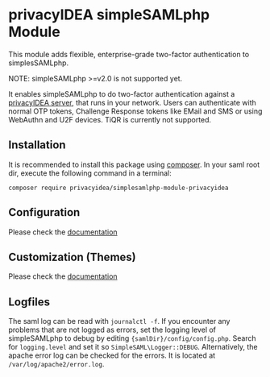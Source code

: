 # privacyIDEA simpleSAMLphp Module

This module adds flexible, enterprise-grade two-factor authentication 
to simplesSAMLphp.

NOTE: simpleSAMLphp >=v2.0 is not supported yet.

It enables simpleSAMLphp to do two-factor authentication against 
a [privacyIDEA server](https://github.com/privacyidea/privacyidea), 
that runs in your network. Users can authenticate with normal OTP tokens, 
Challenge Response tokens like EMail and SMS or using WebAuthn and U2F devices.
TiQR is currently not supported.

## Installation
It is recommended to install this package using [composer](https://getcomposer.org/). In your saml root dir, execute the following command in a terminal:

`composer require privacyidea/simplesamlphp-module-privacyidea`

## Configuration
Please check the [documentation](https://github.com/privacyidea/simplesamlphp-module-privacyidea/blob/master/docs/privacyidea.md)

## Customization (Themes)
Please check the [documentation](https://github.com/privacyidea/simplesamlphp-module-privacyidea/blob/master/docs/pi-themes.md)

## Logfiles
The saml log can be read with `journalctl -f`. If you encounter any problems that are not logged as errors, set the logging level of simpleSAMLphp to debug by editing `{samlDir}/config/config.php`. Search for `logging.level` and set it so `SimpleSAML\Logger::DEBUG`. Alternatively, the apache error log can be checked for the errors. It is located at `/var/log/apache2/error.log`.

